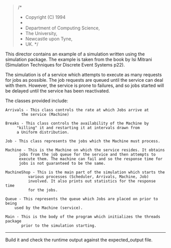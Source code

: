 >/*
> * Copyright (C) 1994
> *
> * Department of Computing Science,
> * The University,
> * Newcastle upon Tyne,
> * UK.
> */

This director contains an example of a simulation written using the simulation
package. The example is taken from the book by Isi Mitrani (Simulation
Techniques for Discrete Event Systems p22).

The simulation is of a service which attempts to execute as many requests for
jobs as possible. The job requests are queued until the service can deal with
them. However, the service is prone to failures, and so jobs started will be
delayed until the service has been reactivated.

The classes provided include:

	Arrivals - This class controls the rate at which Jobs arrive at
		   the service (Machine)

	Breaks - This class controls the availability of the Machine by
		 "killing" it and restarting it at intervals drawn from
		 a Uniform distribution.

	Job - This class represents the jobs which the Machine must process.

	Machine - This is the Machine on which the service resides. It obtains
		  jobs from the job queue for the service and then attempts to
		  execute them. The machine can fail and so the response time for
		  jobs is not guaranteed to be the same.

	MachineShop - This is the main part of the simulation which starts the
		      various processes (Scheduler, Arrivals, Machine, Job)
		      involved. It also prints out statistics for the response time
		      for the jobs.

	Queue - This represents the queue which Jobs are placed on prior to being
		used by the Machine (service).

	Main - This is the body of the program which initializes the threads package
	       prior to the simulation starting.

----

Build it and check the runtime output against the expected_output file.

